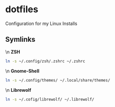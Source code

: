# dotfiles
Configuration for my Linux Installs

## Symlinks
\n
**ZSH**
```bash
ln -s ~/.config/zsh/.zshrc ~/.zshrc
```
\n
**Gnome-Shell**
```bash
ln -s ~/.config/themes/ ~/.local/share/themes/
```
\n
**Librewolf**
```bash
ln -s ~/.cofig/librewolf/ ~/.librewolf/
```
